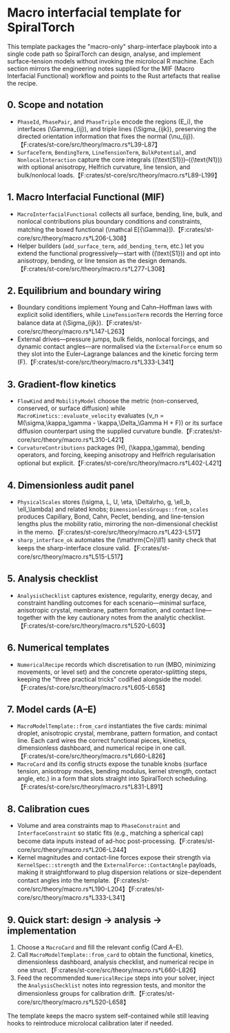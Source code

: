 # Macro interfacial template for SpiralTorch

This template packages the "macro-only" sharp-interface playbook into a single
code path so SpiralTorch can design, analyse, and implement surface-tension
models without invoking the microlocal R machine. Each section mirrors the
engineering notes supplied for the MIF (Macro Interfacial Functional) workflow
and points to the Rust artefacts that realise the recipe.

## 0. Scope and notation
- `PhaseId`, `PhasePair`, and `PhaseTriple` encode the regions \(E_i\), the
  interfaces \(\Gamma_{ij}\), and triple lines \(\Sigma_{ijk}\), preserving the
  directed orientation information that fixes the normal \(\nu_{ij}\).【F:crates/st-core/src/theory/macro.rs†L39-L87】
- `SurfaceTerm`, `BendingTerm`, `LineTensionTerm`, `BulkPotential`, and
  `NonlocalInteraction` capture the core integrals \((\text{S1})\)–\((\text{N1})\)
  with optional anisotropy, Helfrich curvature, line tension, and bulk/nonlocal
  loads.【F:crates/st-core/src/theory/macro.rs†L89-L199】

## 1. Macro Interfacial Functional (MIF)
- `MacroInterfacialFunctional` collects all surface, bending, line, bulk, and
  nonlocal contributions plus boundary conditions and constraints, matching the
  boxed functional \(\mathcal E[\{\Gamma\}]\).【F:crates/st-core/src/theory/macro.rs†L206-L308】
- Helper builders (`add_surface_term`, `add_bending_term`, etc.) let you extend
  the functional progressively—start with \((\text{S1})\) and opt into
  anisotropy, bending, or line tension as the design demands.【F:crates/st-core/src/theory/macro.rs†L277-L308】

## 2. Equilibrium and boundary wiring
- Boundary conditions implement Young and Cahn–Hoffman laws with explicit solid
  identifiers, while `LineTensionTerm` records the Herring force balance data at
  \(\Sigma_{ijk}\).【F:crates/st-core/src/theory/macro.rs†L147-L263】
- External drives—pressure jumps, bulk fields, nonlocal forcings, and dynamic
  contact angles—are normalised via the `ExternalForce` enum so they slot into
  the Euler–Lagrange balances and the kinetic forcing term \(F\).【F:crates/st-core/src/theory/macro.rs†L333-L341】

## 3. Gradient-flow kinetics
- `FlowKind` and `MobilityModel` choose the metric (non-conserved, conserved, or
  surface diffusion) while `MacroKinetics::evaluate_velocity` evaluates
  \(v_n = M(\sigma\,\kappa_\gamma - \kappa\,\Delta_\Gamma H + F)\) or its surface
  diffusion counterpart using the supplied curvature bundle.【F:crates/st-core/src/theory/macro.rs†L310-L421】
- `CurvatureContributions` packages \(H\), \(\kappa_\gamma\), bending operators,
  and forcing, keeping anisotropy and Helfrich regularisation optional but
  explicit.【F:crates/st-core/src/theory/macro.rs†L402-L421】

## 4. Dimensionless audit panel
- `PhysicalScales` stores \(\sigma, L, U, \eta, \Delta\rho, g, \ell_b, \ell_\lambda\)
  and related knobs; `DimensionlessGroups::from_scales` produces Capillary,
  Bond, Cahn, Peclet, bending, and line-tension lengths plus the mobility ratio,
  mirroring the non-dimensional checklist in the memo.【F:crates/st-core/src/theory/macro.rs†L423-L517】
- `sharp_interface_ok` automates the \(\mathrm{Cn}\ll1\) sanity check that keeps the
  sharp-interface closure valid.【F:crates/st-core/src/theory/macro.rs†L515-L517】

## 5. Analysis checklist
- `AnalysisChecklist` captures existence, regularity, energy decay, and
  constraint handling outcomes for each scenario—minimal surface, anisotropic
  crystal, membrane, pattern formation, and contact line—together with the key
  cautionary notes from the analytic checklist.【F:crates/st-core/src/theory/macro.rs†L520-L603】

## 6. Numerical templates
- `NumericalRecipe` records which discretisation to run (MBO, minimizing
  movements, or level set) and the concrete operator-splitting steps, keeping
  the "three practical tricks" codified alongside the model.【F:crates/st-core/src/theory/macro.rs†L605-L658】

## 7. Model cards (A–E)
- `MacroModelTemplate::from_card` instantiates the five cards: minimal droplet,
  anisotropic crystal, membrane, pattern formation, and contact line. Each card
  wires the correct functional pieces, kinetics, dimensionless dashboard, and
  numerical recipe in one call.【F:crates/st-core/src/theory/macro.rs†L660-L826】
- `MacroCard` and its config structs expose the tunable knobs (surface tension,
  anisotropy modes, bending modulus, kernel strength, contact angle, etc.) in a
  form that slots straight into SpiralTorch scheduling.【F:crates/st-core/src/theory/macro.rs†L831-L891】

## 8. Calibration cues
- Volume and area constraints map to `PhaseConstraint` and `InterfaceConstraint`
  so static fits (e.g., matching a spherical cap) become data inputs instead of
  ad-hoc post-processing.【F:crates/st-core/src/theory/macro.rs†L206-L244】
- Kernel magnitudes and contact-line forces expose their strength via
  `KernelSpec::strength` and the `ExternalForce::ContactAngle` payloads, making
  it straightforward to plug dispersion relations or size-dependent contact
  angles into the template.【F:crates/st-core/src/theory/macro.rs†L190-L204】【F:crates/st-core/src/theory/macro.rs†L333-L341】

## 9. Quick start: design → analysis → implementation
1. Choose a `MacroCard` and fill the relevant config (Card A–E).
2. Call `MacroModelTemplate::from_card` to obtain the functional, kinetics,
   dimensionless dashboard, analysis checklist, and numerical recipe in one
   struct.【F:crates/st-core/src/theory/macro.rs†L660-L826】
3. Feed the recommended `NumericalRecipe` steps into your solver, inject the
   `AnalysisChecklist` notes into regression tests, and monitor the
   dimensionless groups for calibration drift.【F:crates/st-core/src/theory/macro.rs†L520-L658】

The template keeps the macro system self-contained while still leaving hooks to
reintroduce microlocal calibration later if needed.
